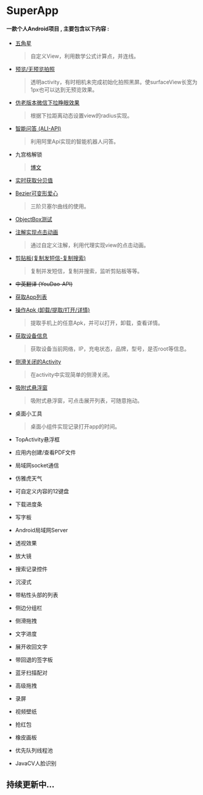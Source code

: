 # SuperApp

#### 一款个人Android项目 , 主要包含以下内容 :

* [五角星](https://github.com/Loren1994/MineDaimao/blob/master/app/src/main/java/com/example/loren/minesample/widget/FiveStarView.java)

  > 自定义View，利用数学公式计算点，并连线。

* [预览/无预览拍照](https://github.com/Loren1994/MineDaimao/blob/master/app/src/main/java/com/example/loren/minesample/TakePhotoActivity.kt)

  > 透明activity，有时相机未完成初始化拍照黑屏。使surfaceView长宽为1px也可以达到无预览效果。

* [仿老版本微信下拉睁眼效果](https://github.com/Loren1994/MineDaimao/blob/master/app/src/main/java/com/example/loren/minesample/CopyWxPullActivity.kt)

  > 根据下拉距离动态设置view的radius实现。

* [智能问答 (ALI-API)](https://github.com/Loren1994/MineDaimao/blob/master/app/src/main/java/com/example/loren/minesample/ChatActivity.kt)

  > 利用阿里Api实现的智能机器人问答。

* 九宫格解锁

  > [博文](https://juejin.im/post/59ead17ff265da4310478675)

* [实时获取分贝值](https://github.com/Loren1994/MineDaimao/blob/master/app/src/main/java/com/example/loren/minesample/VectorActivity.kt)

* [Bezier可变形爱心](https://github.com/Loren1994/MineDaimao/blob/master/app/src/main/java/com/example/loren/minesample/widget/Bezier1View.kt)

  > 三阶贝塞尔曲线的使用。

* [ObjectBox测试](https://github.com/Loren1994/MineDaimao/blob/master/app/src/main/java/com/example/loren/minesample/ObjectBoxActivity.kt)

* [注解实现点击动画](https://github.com/Loren1994/MineDaimao/blob/master/app/src/main/java/com/example/loren/minesample/InjectAnimActivity.kt)

  > 通过自定义注解，利用代理实现view的点击动画。

* [剪贴板(复制发短信-复制搜索)](https://github.com/Loren1994/MineDaimao/blob/master/app/src/main/java/com/example/loren/minesample/ClipActivity.kt)

  > 复制并发短信，复制并搜索，监听剪贴板等等。

* ~~中英翻译 (YouDao-API)~~

* [获取App列表](https://github.com/Loren1994/MineDaimao/blob/master/app/src/main/java/com/example/loren/minesample/AppManagerActivity.kt)

* [操作Apk (卸载/提取/打开/详情)](https://github.com/Loren1994/MineDaimao/blob/master/app/src/main/java/com/example/loren/minesample/AppManagerActivity.kt)

  > 提取手机上的任意Apk，并可以打开，卸载，查看详情。

* [获取设备信息](https://github.com/Loren1994/MineDaimao/blob/master/app/src/main/java/com/example/loren/minesample/AppManagerActivity.kt)

  > 获取设备当前网络，IP，充电状态，品牌，型号，是否root等信息。

* [侧滑关闭的Activity](https://github.com/Loren1994/MineDaimao/blob/master/app/src/main/java/com/example/loren/minesample/AmazingActivity.java)

  > 在activity中实现简单的侧滑关闭。

* [吸附式悬浮窗](https://github.com/Loren1994/MineDaimao/blob/master/app/src/main/java/com/example/loren/minesample/service/WindowsService.java)

  > 吸附式悬浮窗，可点击展开列表，可随意拖动。

* 桌面小工具

  > 桌面小组件实现记录打开app的时间。

* TopActivity悬浮框

* 应用内创建/查看PDF文件

* 局域网socket通信

* 仿雅虎天气

* 可自定义内容的12键盘

* 下载进度条

* 写字板

* Android局域网Server

* 透视效果

* 放大镜

* 搜索记录控件

* 沉浸式

* 带粘性头部的列表

* 侧边分组栏

* 侧滑拖拽

* 文字进度

* 展开收回文字

* 带回退的签字板

* 蓝牙扫描配对

* 高级拖拽

* 录屏

* 视频壁纸

* 抢红包

* 橡皮画板

* 优先队列线程池

* JavaCV人脸识别

## 持续更新中...